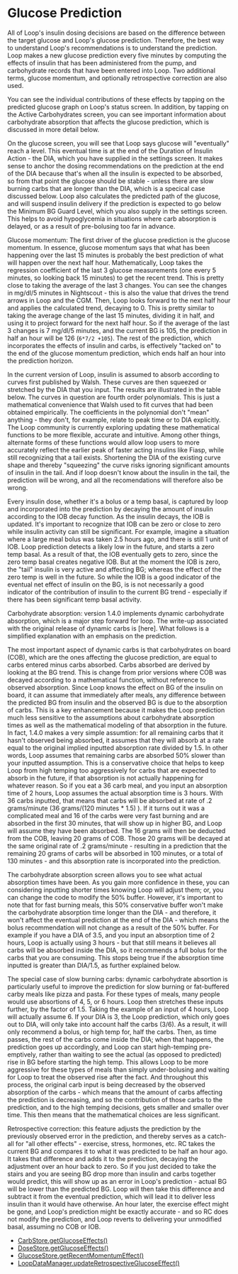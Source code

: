# Glucose Prediction

All of Loop's insulin dosing decisions are based on the difference between the target glucose and Loop's glucose prediction. 
Therefore, the best way to understand Loop's recommendations is to understand the prediction.  Loop makes a new glucose
prediction every five minutes by computing the effects of insulin that has been administered from the pump, and carbohydrate
records that have been entered into Loop. Two additional terms, glucose momentum, and optionally retrospective correction are
also used. 

You can see the individual contributions of these effects by tapping on the predicted glucose graph on Loop's
status screen. In addition, by tapping on the Active Carbohydrates screen, you can see important information about 
carbohydrate absorption that affects the glucose prediction, which is discussed in more detail below.

On the glucose screen, you will see that Loop says glucose will "eventually" reach a level.  This eventual time is at the end of the Duration of Insulin Action - the DIA, which you have supplied in the settings screen.  It makes sense to anchor the dosing recommendations on the prediction at the end of the DIA because that's when all the insulin is expected to be absorbed, so from that point the glucose should be stable - unless there are slow burning carbs that are longer than the DIA, which is a specical case discussed below.  Loop also calculates the predicted path of the glucose, and will suspend insulin delivery if the prediction is expected to go below the Minimum BG Guard Level, which you also supply in the settings screen. This helps to avoid hypoglycemia in situations where carb absorption is delayed, or as a result of pre-bolusing too far in advance.

Glucose momentum: The first driver of the glucose prediction is the glucose momentum.  In essence, glucose momentum says that what has been happening over the last 15 minutes is probably the best prediction of what will happen over the next half hour.  Mathematically, Loop takes the regression coefficient of the last 3 glucose measurements (one every 5 minutes, so looking back 15 minutes) to get the recent trend.  This is pretty close to taking the average of the last 3 changes.  You can see the changes in mg/dl/5 minutes in Nightscout - this is also the value that drives the trend arrows in Loop and the CGM.  Then, Loop looks forward to the next half hour and applies the calculated trend, decaying to 0.  This is pretty similar to taking the average change of the last 15 minutes, dividing it in half, and using it to project forward for the next half hour.  So if the average of the last 3 changes is 7 mg/dl/5 minutes, and the current BG is 105, the prediction in half an hour will be 126 (`6*7/2 +105`).  The rest of the prediction, which incorporates the effects of insulin and carbs, is effectively "tacked on" to the end of the glucose momentum prediction, which ends half an hour into the prediction horizon.

In the current version of Loop, insulin is assumed to absorb according to curves first published by Walsh.  These curves are then squeezed or stretched by the DIA that you input.  The results are illustrated in the table below.  The curves in question are fourth order polynomials.  This is just a mathematical convenience that Walsh used to fit curves that had been obtained empirically.  The coefficients in the polynomial don't "mean" anything - they don't, for example, relate to peak time or to DIA explicitly.  The Loop community is currently exploring updating these mathematical functions to be more flexible, accurate and intuitive. Among other things, alternate forms of these functions would allow loop users to more accurately reflect the earlier peak of faster acting insulins like Fiasp, while still recognizing that a tail exists.  Shortening the DIA of the existing curve shape and thereby "squeezing" the curve risks ignoring significant amounts of insulin in the tail.  And if loop doesn't know about the insulin in the tail, the prediction will be wrong, and all the recomendations will therefore also be wrong.  

Every insulin dose, whether it's a bolus or a temp basal, is captured by loop and incorporated into the prediction by decaying the amount of insulin according to the IOB decay function.  As the insulin decays, the IOB is updated.  It's important to recognize that IOB can be zero or close to zero while insulin activity can still be significant.  For example, imagine a situation where a large meal bolus was taken 2.5 hours ago, and there is still 1 unit of IOB.  Loop prediction detects a likely low in the future, and starts a zero temp basal.  As a result of that, the IOB eventually gets to zero, since the zero temp basal creates negative IOB.  But at the moment the IOB is zero, the "tail" insulin is very active and affecting BG; whereas the effect of the zero temp is well in the future.  So while the IOB is a good indicator of the eventual net effect of insulin on the BG, is is not necessarily a good indicator of the contribution of insulin to the current BG trend - especially if there has been significant temp basal activity.

Carbohydrate absorption: version 1.4.0 implements dynamic carbohydrate absorption, which is a major step forward for loop.  The write-up associated with the original release of dynamic carbs is [here].  What follows is a simplified explanation with an emphasis on the prediction.

The most important aspect of dynamic carbs is that carbohydrates on board (COB), which are the ones affecting the glucose prediction, are equal to carbs entered minus carbs absorbed.  Carbs absorbed are derived by looking at the BG trend.  This is change from prior versions where COB was decayed according to a mathematical function, without reference to observed absorption.  Since Loop knows the effect on BG of the insulin on board, it can assume that immediately after meals, any difference between the predicted BG from insulin and the observed BG is due to the absorption of carbs.  This is a key enhancement because it makes the Loop prediction much less sensitive to the assumptions about carbohydrate absorption times as well as the mathematical modeling of that absorption in the future.  In fact, 1.4.0 makes a very simple assumtion: for all remaining carbs that it hasn't observed being absorbed, it assumes that they will absorb at a rate equal to the original implied inputted absorption rate divided by 1.5.  In other words, Loop assumes that remaining carbs are absorbed 50% slower than your inputted assumption.  This is a conservative choice that helps to keep Loop from high temping too aggressively for carbs that are expected to absorb in the future, if that absorption is not actually happening for whatever reason.  So if you eat a 36 carb meal, and you input an absorption time of 2 hours, Loop assumes the actual absorption time is 3 hours.  With 36 carbs inputted, that means that carbs will be absorbed at rate of .2 grams/minute (36 grams/(120 minutes * 1.5) ).  If it turns out it was a complicated meal and 16 of the carbs were very fast burning and are absorbed in the first 30 minutes, that will show up in higher BG, and Loop will assume they have been absorbed.  The 16 grams will then be deducted from the COB, leaving 20 grams of COB.  Those 20 grams will be decayed at the same original rate of .2 grams/minute - resulting in a prediction that the remaining 20 grams of carbs will be absorbed in 100 minutes, or a total of 130 minutes - and this absorption rate is incorporated into the prediction.

The carbohydrate absorption screen allows you to see what actual absorption times have been.  As you gain more confidence in these, you can considering inputting shorter times knowing Loop will adjust them; or, you can change the code to modify the 50% buffer.  However, it's important to note that for fast burning meals, this 50% conservative buffer won't make the carbohydrate absorption time longer than the DIA - and therefore, it won't affect the eventual prediction at the end of the DIA - which means the bolus recommendation will not change as a result of the 50% buffer.  For example if you have a DIA of 3.5, and you input an absorption time of 2 hours, Loop is actually using 3 hours - but that still means it believes all carbs will be absorbed inside the DIA, so it recommends a full bolus for the carbs that you are consuming.  This stops being true if the absorption time inputted is greater than DIA/1.5, as further explained below.

The special case of slow burning carbs: dynamic carbohydrate absortion is particularly useful to improve the prediction for slow burning or fat-buffered carby meals like pizza and pasta.  For these types of meals, many people would use absortions of 4, 5, or 6 hours.  Loop then stretches these inputs further, by the factor of 1.5.  Taking the example of an input of 4 hours, Loop will actually assume 6.  If your DIA is 3, the Loop prediction, which only goes out to DIA, will only take into account half the carbs (3/6).  As a result, it will only recommend a bolus, or high temp for, half the carbs.  Then, as time passes, the rest of the carbs come inside the DIA; when that happens, the prediction goes up accordingly, and Loop can start high-temping pre-emptively, rather than waiting to see the actual (as opposed to predicted) rise in BG before starting the high temp.  This allows Loop to be more aggressive for these types of meals than simply under-bolusing and waiting for Loop to treat the observed rise after the fact.  And throughout this process, the original carb input is being decreased by the observed absorption of the carbs - which means that the amount of carbs affecting the prediction is decreasing, and so the contribution of those carbs to the prediction, and to the high temping decisions, gets smaller and smaller over time.  This then means that the mathematical choices are less significant.

Retrospective correction: this feature adjusts the prediction by the previously observed error in the prediction, and thereby serves as a catch-all for "all other effects" - exercise, stress, hormones, etc.  RC takes the current BG and compares it to what it was predicted to be half an hour ago.  It takes that difference and adds it to the prediction, decaying the adjustment over an hour back to zero.  So if you just decided to take the stairs and you are seeing BG drop more than insulin and carbs together would predict, this will show up as an error in Loop's prediction - actual BG will be lower than the predicted BG.  Loop will then take this difference and subtract it from the eventual prediction, which will lead it to deliver less insulin than it would have otherwise.  An hour later, the exercise effect might be gone, and Loop's prediction might be exactly accurate - and so RC does not modify the prediction, and Loop reverts to delivering your unmodified basal, assuming no COB or IOB.


  -  [CarbStore.getGlucoseEffects()](https://github.com/LoopKit/LoopKit/blob/master/CarbKit/CarbStore.swift#L615)
  - [DoseStore.getGlucoseEffects()](https://github.com/LoopKit/LoopKit/blob/master/InsulinKit/DoseStore.swift#L936)
  -  [GlucoseStore.getRecentMomentumEffect()](https://github.com/LoopKit/LoopKit/blob/master/GlucoseKit/GlucoseStore.swift#L244)
  - [LoopDataManager.updateRetrospectiveGlucoseEffect()](https://github.com/LoopKit/Loop/blob/master/Loop/Managers/LoopDataManager.swift#L445)
